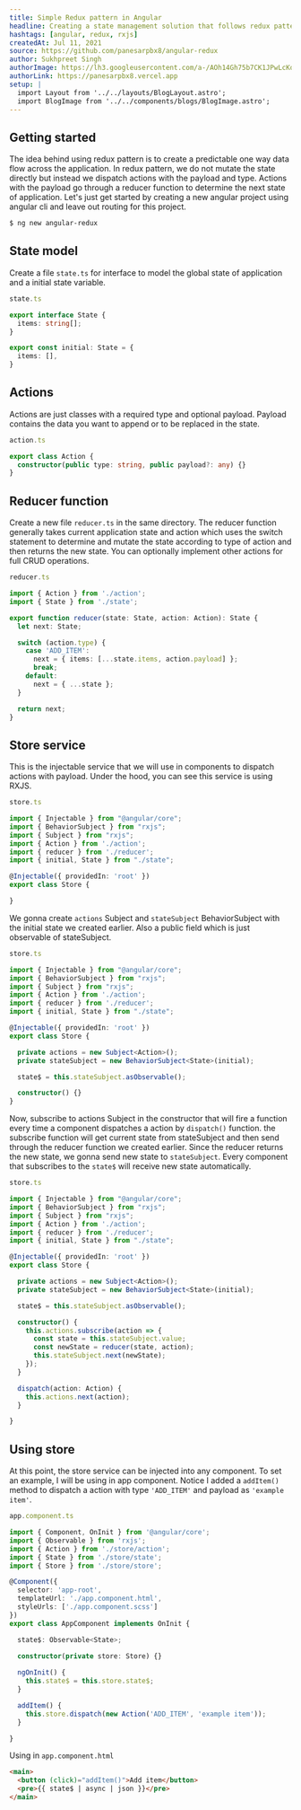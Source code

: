 ```yaml
---
title: Simple Redux pattern in Angular
headline: Creating a state management solution that follows redux pattern for small angular projects
hashtags: [angular, redux, rxjs]
createdAt: Jul 11, 2021
source: https://github.com/panesarpbx8/angular-redux
author: Sukhpreet Singh
authorImage: https://lh3.googleusercontent.com/a-/AOh14Gh75b7CK1JPwLcKqE8a-zJjwaEVGUreGuWl2nYZbw=s96-c
authorLink: https://panesarpbx8.vercel.app
setup: |
  import Layout from '../../layouts/BlogLayout.astro';
  import BlogImage from '../../components/blogs/BlogImage.astro';
---
```


## Getting started

The idea behind using redux pattern is to create a predictable one way data flow across the application. In redux pattern, we do not mutate the state directly but instead we dispatch actions with the payload and type. Actions with the payload go through a reducer function to determine the next state of application. Let's just get started by creating a new angular project using angular cli and leave out routing for this project.

```css
$ ng new angular-redux
```

<BlogImage src="img/reduxflow.png" alt="redux pattern visualized" title={frontmatter.title}/>

## State model

Create a file `state.ts` for interface to model the global state of application and a initial state variable.

```ts
state.ts

export interface State {
  items: string[];
}

export const initial: State = {
  items: [],
} 
```

## Actions

Actions are just classes with a required type and optional payload. Payload contains the data you want to append or to be replaced in the state.

```ts
action.ts

export class Action {
  constructor(public type: string, public payload?: any) {}
}
```

## Reducer function

Create a new file `reducer.ts` in the same directory. The reducer function generally takes current application state and action which uses the switch statement to determine and mutate the state according to type of action and then returns the new state. You can optionally implement other actions for full CRUD operations.

```ts
reducer.ts

import { Action } from './action';
import { State } from './state';

export function reducer(state: State, action: Action): State {
  let next: State;

  switch (action.type) {
    case 'ADD_ITEM':
      next = { items: [...state.items, action.payload] };
      break;
    default:
      next = { ...state };
  }

  return next;
}
```

## Store service

This is the injectable service that we will use in components to dispatch actions with payload. Under the hood, you can see this service is using RXJS.

```ts
store.ts

import { Injectable } from "@angular/core";
import { BehaviorSubject } from "rxjs";
import { Subject } from "rxjs";
import { Action } from './action';
import { reducer } from './reducer';
import { initial, State } from "./state";

@Injectable({ providedIn: 'root' })
export class Store {

}
```

We gonna create `actions` Subject and `stateSubject` BehaviorSubject with the initial state we created earlier. Also a public field which is just observable of stateSubject.

```ts
store.ts

import { Injectable } from "@angular/core";
import { BehaviorSubject } from "rxjs";
import { Subject } from "rxjs";
import { Action } from './action';
import { reducer } from './reducer';
import { initial, State } from "./state";

@Injectable({ providedIn: 'root' })
export class Store {

  private actions = new Subject<Action>();
  private stateSubject = new BehaviorSubject<State>(initial);

  state$ = this.stateSubject.asObservable();

  constructor() {}
}
```

Now, subscribe to actions Subject in the constructor that will fire a function every time a component dispatches a action by `dispatch()` function. the subscribe function will get current state from stateSubject and then send through the reducer function we created earlier. Since the reducer returns the new state, we gonna send new state to `stateSubject`. Every component that subscribes to the `state$` will receive new state automatically.

```ts
store.ts

import { Injectable } from "@angular/core";
import { BehaviorSubject } from "rxjs";
import { Subject } from "rxjs";
import { Action } from './action';
import { reducer } from './reducer';
import { initial, State } from "./state";

@Injectable({ providedIn: 'root' })
export class Store {

  private actions = new Subject<Action>();
  private stateSubject = new BehaviorSubject<State>(initial);

  state$ = this.stateSubject.asObservable();

  constructor() {
    this.actions.subscribe(action => {
      const state = this.stateSubject.value;
      const newState = reducer(state, action);
      this.stateSubject.next(newState);
    });
  }

  dispatch(action: Action) {
    this.actions.next(action);
  }

}
```

## Using store

At this point, the store service can be injected into any component. To set an example, I will be using in app component. Notice I added a `addItem()` method to dispatch a action with type `'ADD_ITEM'` and payload as `'example item'`.

```ts
app.component.ts

import { Component, OnInit } from '@angular/core';
import { Observable } from 'rxjs';
import { Action } from './store/action';
import { State } from './store/state';
import { Store } from './store/store';

@Component({
  selector: 'app-root',
  templateUrl: './app.component.html',
  styleUrls: ['./app.component.scss']
})
export class AppComponent implements OnInit {

  state$: Observable<State>;

  constructor(private store: Store) {}
  
  ngOnInit() {
    this.state$ = this.store.state$;
  }

  addItem() {
    this.store.dispatch(new Action('ADD_ITEM', 'example item'));
  }

}
```

Using in `app.component.html`

```html
<main>
  <button (click)="addItem()">Add item</button>
  <pre>{{ state$ | async | json }}</pre>
</main>
```